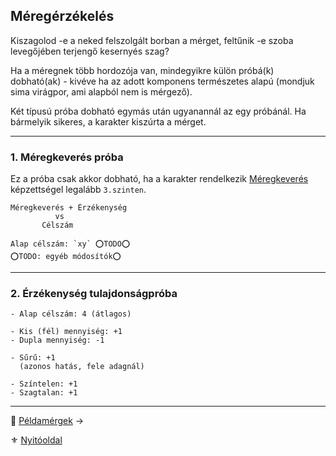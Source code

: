 ## Méregérzékelés

Kiszagolod -e a neked felszolgált borban a mérget, feltűnik -e szoba levegőjében terjengő kesernyés szag?

Ha a méregnek több hordozója van, mindegyikre külön próbá(k) dobható(ak) - kivéve ha az adott komponens természetes alapú (mondjuk sima virágpor, ami alapból nem is mérgező).

Két típusú próba dobható egymás után ugyanannál az egy próbánál. Ha bármelyik sikeres, a karakter kiszúrta a mérget.

---
### 1. Méregkeverés próba

Ez a próba csak akkor dobható, ha a karakter rendelkezik [Méregkeverés](kepzettsegek.tudomanyos/meregkeveres.md) képzettségel legalább `3.szinten`.

```
Méregkeverés + Érzékenység
          vs
       Célszám

Alap célszám: `xy` ⭕TODO⭕
⭕TODO: egyéb módosítók⭕
```

---
### 2. Érzékenység tulajdonságpróba


```
- Alap célszám: 4 (átlagos)

- Kis (fél) mennyiség: +1
- Dupla mennyiség: -1

- Sűrű: +1
  (azonos hatás, fele adagnál)

- Színtelen: +1
- Szagtalan: +1
```


---

🔗 [Példamérgek](144_peldamergek.md) →

⚜️ [Nyitóoldal](start.md)
